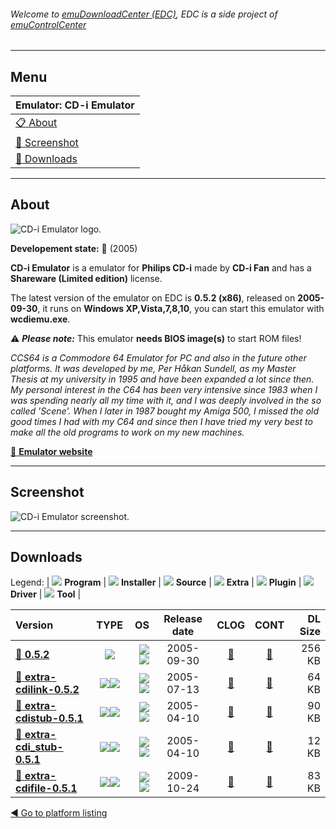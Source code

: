 ###### Welcome to [emuDownloadCenter (EDC)](https://github.com/PhoenixInteractiveNL/emuDownloadCenter/wiki/), EDC is a side project of [emuControlCenter](https://github.com/PhoenixInteractiveNL/emuControlCenter/wiki/)
***
## Menu
| **Emulator: CD-i Emulator** |
|:---------|
| [:clipboard: About](#about) |
| [:sunrise: Screenshot](#screenshot) |
| [:floppy_disk: Downloads](#downloads) |
***
## About
![](https://github.com/PhoenixInteractiveNL/emuDownloadCenter/wiki/images_emulator/cdiemulator_logo_200.jpg "CD-i Emulator logo.")

**Developement state:** :red_circle: (2005)

**CD-i Emulator** is a emulator for **Philips CD-i** made by **CD-i Fan** and has a **Shareware (Limited edition)** license.

The latest version of the emulator on EDC is **0.5.2 (x86)**, released on **2005-09-30**, it runs on **Windows XP,Vista,7,8,10**, you can start this emulator with **wcdiemu.exe**.

:warning: _**Please note:**_ This emulator **needs BIOS image(s)** to start ROM files!

_CCS64 is a Commodore 64 Emulator for PC and also in the future other platforms. It was developed by me, Per Håkan Sundell, as my Master Thesis at my university in 1995 and have been expanded a lot since then. My personal  interest in the C64 has been very intensive since 1983 when I was spending nearly all my time with it, and I was deeply involved in the so called 'Scene'. When I later in 1987 bought my Amiga 500, I missed the old good times I had with my C64 and since then I have tried my very best to make all the old programs to work on my new machines._

[:link: **Emulator website**](http://www.cdiemu.org/)
***
## Screenshot
![](https://raw.githubusercontent.com/PhoenixInteractiveNL/emuDownloadCenter/master/hooks/cdiemulator/emulator_screen_01.jpg "CD-i Emulator screenshot.")
***
## Downloads
Legend: | 
![](https://raw.githubusercontent.com/wiki/PhoenixInteractiveNL/emuDownloadCenter/images_misc/icon_program_24.png) **Program** | 
![](https://raw.githubusercontent.com/wiki/PhoenixInteractiveNL/emuDownloadCenter/images_misc/icon_installer_24.png) **Installer** | 
![](https://raw.githubusercontent.com/wiki/PhoenixInteractiveNL/emuDownloadCenter/images_misc/icon_source_code_24.png) **Source** | 
![](https://raw.githubusercontent.com/wiki/PhoenixInteractiveNL/emuDownloadCenter/images_misc/icon_extra_24.png) **Extra** | 
![](https://raw.githubusercontent.com/wiki/PhoenixInteractiveNL/emuDownloadCenter/images_misc/icon_plugin_24.png) **Plugin** | 
![](https://raw.githubusercontent.com/wiki/PhoenixInteractiveNL/emuDownloadCenter/images_misc/icon_driver_24.png) **Driver** | 
![](https://raw.githubusercontent.com/wiki/PhoenixInteractiveNL/emuDownloadCenter/images_misc/icon_tool_24.png) **Tool** | 
 
| Version | TYPE | OS | Release date | CLOG | CONT | DL Size |
|:--------|:----:|---:|:------------:|:----:|:----:|--------:|
| [:floppy_disk: **0.5.2**](https://github.com/PhoenixInteractiveNL/edc-repo0007/raw/master/cdiemulator/0.5.2.7z) | ![](https://raw.githubusercontent.com/wiki/PhoenixInteractiveNL/emuDownloadCenter/images_misc/icon_program_24.png) | ![](https://raw.githubusercontent.com/wiki/PhoenixInteractiveNL/emuDownloadCenter/images_misc/logo_windows_24.png)![](https://raw.githubusercontent.com/wiki/PhoenixInteractiveNL/emuDownloadCenter/images_misc/icon_32-bit_24.png) | 2005-09-30 | [:page_facing_up:](https://github.com/PhoenixInteractiveNL/edc-repo0007/blob/master/cdiemulator/0.5.2_changelog.txt) | [:mag_right:](https://github.com/PhoenixInteractiveNL/edc-repo0007/blob/master/cdiemulator/0.5.2_contents.txt) | 256 KB |
| [:floppy_disk: **extra-cdilink-0.5.2**](https://github.com/PhoenixInteractiveNL/edc-repo0007/raw/master/cdiemulator/extra-cdilink-0.5.2.7z) | ![](https://raw.githubusercontent.com/wiki/PhoenixInteractiveNL/emuDownloadCenter/images_misc/icon_extra_24.png)![](https://raw.githubusercontent.com/wiki/PhoenixInteractiveNL/emuDownloadCenter/images_misc/icon_tool_24.png) | ![](https://raw.githubusercontent.com/wiki/PhoenixInteractiveNL/emuDownloadCenter/images_misc/logo_windows_24.png)![](https://raw.githubusercontent.com/wiki/PhoenixInteractiveNL/emuDownloadCenter/images_misc/icon_32-bit_24.png) | 2005-07-13 | [:page_facing_up:](https://github.com/PhoenixInteractiveNL/edc-repo0007/blob/master/cdiemulator/extra-cdilink-0.5.2_changelog.txt) | [:mag_right:](https://github.com/PhoenixInteractiveNL/edc-repo0007/blob/master/cdiemulator/extra-cdilink-0.5.2_contents.txt) | 64 KB |
| [:floppy_disk: **extra-cdistub-0.5.1**](https://github.com/PhoenixInteractiveNL/edc-repo0007/raw/master/cdiemulator/extra-cdistub-0.5.1.7z) | ![](https://raw.githubusercontent.com/wiki/PhoenixInteractiveNL/emuDownloadCenter/images_misc/icon_extra_24.png)![](https://raw.githubusercontent.com/wiki/PhoenixInteractiveNL/emuDownloadCenter/images_misc/icon_tool_24.png) | ![](https://raw.githubusercontent.com/wiki/PhoenixInteractiveNL/emuDownloadCenter/images_misc/logo_windows_24.png)![](https://raw.githubusercontent.com/wiki/PhoenixInteractiveNL/emuDownloadCenter/images_misc/icon_32-bit_24.png) | 2005-04-10 | [:page_facing_up:](https://github.com/PhoenixInteractiveNL/edc-repo0007/blob/master/cdiemulator/extra-cdistub-0.5.1_changelog.txt) | [:mag_right:](https://github.com/PhoenixInteractiveNL/edc-repo0007/blob/master/cdiemulator/extra-cdistub-0.5.1_contents.txt) | 90 KB |
| [:floppy_disk: **extra-cdi_stub-0.5.1**](https://github.com/PhoenixInteractiveNL/edc-repo0007/raw/master/cdiemulator/extra-cdi_stub-0.5.1.7z) | ![](https://raw.githubusercontent.com/wiki/PhoenixInteractiveNL/emuDownloadCenter/images_misc/icon_extra_24.png)![](https://raw.githubusercontent.com/wiki/PhoenixInteractiveNL/emuDownloadCenter/images_misc/icon_tool_24.png) | ![](https://raw.githubusercontent.com/wiki/PhoenixInteractiveNL/emuDownloadCenter/images_misc/logo_windows_24.png)![](https://raw.githubusercontent.com/wiki/PhoenixInteractiveNL/emuDownloadCenter/images_misc/icon_32-bit_24.png) | 2005-04-10 | [:page_facing_up:](https://github.com/PhoenixInteractiveNL/edc-repo0007/blob/master/cdiemulator/extra-cdi_stub-0.5.1_changelog.txt) | [:mag_right:](https://github.com/PhoenixInteractiveNL/edc-repo0007/blob/master/cdiemulator/extra-cdi_stub-0.5.1_contents.txt) | 12 KB |
| [:floppy_disk: **extra-cdifile-0.5.1**](https://github.com/PhoenixInteractiveNL/edc-repo0007/raw/master/cdiemulator/extra-cdifile-0.5.1.7z) | ![](https://raw.githubusercontent.com/wiki/PhoenixInteractiveNL/emuDownloadCenter/images_misc/icon_extra_24.png)![](https://raw.githubusercontent.com/wiki/PhoenixInteractiveNL/emuDownloadCenter/images_misc/icon_tool_24.png) | ![](https://raw.githubusercontent.com/wiki/PhoenixInteractiveNL/emuDownloadCenter/images_misc/logo_windows_24.png)![](https://raw.githubusercontent.com/wiki/PhoenixInteractiveNL/emuDownloadCenter/images_misc/icon_32-bit_24.png) | 2009-10-24 | [:page_facing_up:](https://github.com/PhoenixInteractiveNL/edc-repo0007/blob/master/cdiemulator/extra-cdifile-0.5.1_changelog.txt) | [:mag_right:](https://github.com/PhoenixInteractiveNL/edc-repo0007/blob/master/cdiemulator/extra-cdifile-0.5.1_contents.txt) | 83 KB |

[:arrow_backward: Go to platform listing](https://github.com/PhoenixInteractiveNL/emuDownloadCenter/wiki/EDC-Platform-List)

